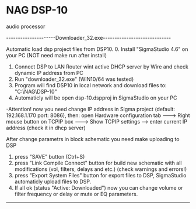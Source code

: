# NAG DSP-10
audio processor

---------------------Downloader_32.exe-----------------------------

Automatic load dsp project files from DSP10.
0. Install "SigmaStudio 4.6" on your PC (NOT need make run after install)
1. Connect DSP to LAN Router wint active DHCP server by Wire and check dynamic IP address from PC
2. Run "downloader_32.exe" (WIN10/64 was tested)
3. Program will find DSP10 in local network and download files to:  "C:\NAG\DSP-10"
4. Automaticly will be open dsp-10.dspproj in SigmaStudio on your PC

-Attention! now you need change IP address in Sigma project (default: 192.168.1.170 port: 8086), then:
open Hardware configuration tab ---> Right mouse button on TCPIP box ---> Show TCPIP settings --> enter current IP address (check it in dhcp server)

After change parametrs in block schematic you need make uploading to DSP
1.  press "SAVE" button (Ctrl+S)
2.  press "Link Compile Connect" button for build new schematic with all modifications (vol, filters, delays and etc.) (check warnings and errors!)
3.  press "Export System Files" button for export files to DSP, SigmaStudio automaticly upload files to DSP.
4.  If all ok (status "Active: Downloaded") now you can change volume or filter frequency or delay or mute or EQ parameters.
---------------------------------------------------------------------
